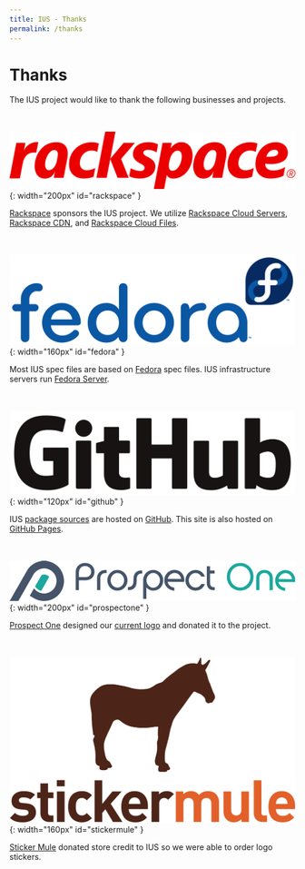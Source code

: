 ```yaml
---
title: IUS - Thanks
permalink: /thanks
---
```


# Thanks

The IUS project would like to thank the following businesses and projects.

<br><br>
![Rackspace](/images/rackspace.svg){: width="200px" id="rackspace" }

[Rackspace][rackspace] sponsors the IUS project.  We utilize [Rackspace Cloud
Servers][servers], [Rackspace CDN][cdn], and [Rackspace Cloud Files][files].

<br><br>
![Fedora](/images/fedora.svg){: width="160px" id="fedora" }

Most IUS spec files are based on [Fedora][fedora] spec files.  IUS
infrastructure servers run [Fedora Server][fedora-server].

<br><br>
![GitHub](/images/github.svg){: width="120px" id="github" }

IUS [package sources][specs] are hosted on [GitHub][github].  This site is also
hosted on [GitHub Pages][pages].

<br><br>
![Prospect One](/images/prospectone.png){: width="200px" id="prospectone" }

[Prospect One][prospectone] designed our [current logo][logo] and donated it to
the project.

<br><br>
![Sticker Mule](/images/stickermule.svg){: width="160px" id="stickermule" }

[Sticker Mule][stickermule] donated store credit to IUS so we were able to
order logo stickers.

<br><br>

[rackspace]: https://www.rackspace.com
[servers]: https://www.rackspace.com/cloud/servers
[cdn]: https://www.rackspace.com/cloud/cdn-content-delivery-network
[files]: https://www.rackspace.com/cloud/files
[pages]: https://pages.github.com
[prospectone]: https://prospectone.io
[logo]: https://prospectone.io/portfolio/ius
[stickermule]: https://www.stickermule.com
[fedora]: https://getfedora.org
[fedora-server]: https://getfedora.org/en/server/
[github]: https://github.com
[specs]: https://github.com/search?q=org%3Aiusrepo+topic%3Arpm
